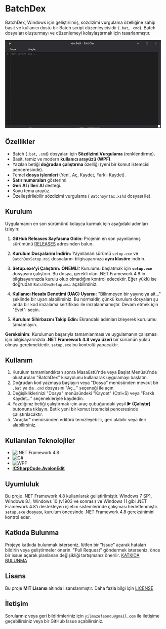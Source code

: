 # BatchDex

BatchDex, Windows için geliştirilmiş, sözdizimi vurgulama özelliğine sahip basit ve kullanıcı dostu bir Batch script düzenleyicisidir (`.bat`, `.cmd`). Batch dosyaları oluşturmayı ve düzenlemeyi kolaylaştırmak için tasarlanmıştır.

![BatchDex Ana Ekran](https://github.com/Akashe0106/BatchDex/blob/main/SCREENSHOT.jpg)

## Özellikler

*   Batch (`.bat`, `.cmd`) dosyaları için **Sözdizimi Vurgulama** (renklendirme).
*   Basit, temiz ve modern **kullanıcı arayüzü (WPF)**.
*   Yazılan betiği **doğrudan çalıştırma** özelliği (yeni bir komut istemcisi penceresinde).
*   Temel **dosya işlemleri** (Yeni, Aç, Kaydet, Farklı Kaydet).
*   **Satır numaraları** gösterimi.
*   **Geri Al / İleri Al** desteği.
*   Koyu tema arayüz.
*   Özelleştirilebilir sözdizimi vurgulama ( `BatchSyntax.xshd` dosyası ile).

## Kurulum

Uygulamanın en son sürümünü kolayca kurmak için aşağıdaki adımları izleyin:

1.  **GitHub Releases Sayfasına Gidin:** Projenin en son yayınlanmış sürümünü [RELEASES](https://github.com/Akashe0106/BatchDex/releases/tag/1.0.0) adresinden bulun.

2.  **Kurulum Dosyalarını İndirin:** Yayınlanan sürümü `setup.exe` ve `BatchDexSetup.msi` dosyalarını bilgisayarınıza **aynı klasöre** indirin.

3.  **Setup.exe'yi Çalıştırın:** **ÖNEMLİ:** Kurulumu başlatmak için **`setup.exe`** dosyasını çalıştırın. Bu dosya, gerekli olan .NET Framework 4.8'in bilgisayarınızda kurulu olup olmadığını kontrol edecektir. Eğer yüklü ise doğrudan `BatchDexSetup.msi` açabilirsiniz.

4.  **Kullanıcı Hesabı Denetimi (UAC) Uyarısı:** "Bilinmeyen bir yayıncıya ait..." şeklinde bir uyarı alabilirsiniz. Bu normaldir, çünkü kurulum dosyaları şu anda bir kod imzalama sertifikası ile imzalanmamıştır. Devam etmek için "Evet"i seçin.

5.  **Kurulum Sihirbazını Takip Edin:** Ekrandaki adımları izleyerek kurulumu tamamlayın.

**Gereksinim:** Kurulumun başarıyla tamamlanması ve uygulamanın çalışması için bilgisayarınızda **.NET Framework 4.8 veya üzeri** bir sürümün yüklü olması gerekmektedir. `setup.exe` bu kontrolü yapacaktır.

## Kullanım

1.  Kurulum tamamlandıktan sonra Masaüstü'nde veya Başlat Menüsü'nde oluşturulan "BatchDex" kısayolunu kullanarak uygulamayı başlatın.
2.  Doğrudan kod yazmaya başlayın veya "Dosya" menüsünden mevcut bir `.bat` ya da `.cmd` dosyasını "Aç..." seçeneği ile açın.
3.  Değişikliklerinizi "Dosya" menüsündeki "Kaydet" (Ctrl+S) veya "Farklı Kaydet..." seçenekleriyle kaydedin.
4.  Yazdığınız betiği çalıştırmak için araç çubuğundaki yeşil **▶ (Çalıştır)** butonuna tıklayın. Betik yeni bir komut istemcisi penceresinde çalıştırılacaktır.
5.  "Araçlar" menüsünden editörü temizleyebilir, geri alabilir veya ileri alabilirsiniz.

## Kullanılan Teknolojiler

*   ![.NET Framework 4.8](https://img.shields.io/badge/.NET_Framework_4.8-5C2D91?style=flat&logo=.net&logoColor=white)
*   ![C#](https://img.shields.io/badge/C%23-239120?style=flat&logo=c-sharp&logoColor=white)
*   ![WPF](https://img.shields.io/badge/WPF-5C2D91?style=flat&logo=windows&logoColor=white)
*   **[ICSharpCode.AvalonEdit](https://github.com/icsharpcode/AvalonEdit)**

## Uyumluluk

Bu proje .NET Framework 4.8 kullanılarak geliştirilmiştir. Windows 7 SP1, Windows 8.1, Windows 10 (v1903 ve sonrası) ve Windows 11 gibi .NET Framework 4.8'i destekleyen işletim sistemlerinde çalışması hedeflenmiştir. `setup.exe` dosyası, kurulum öncesinde .NET Framework 4.8 gereksinimini kontrol eder.

## Katkıda Bulunma

Projeye katkıda bulunmak isterseniz, lütfen bir "Issue" açarak hataları bildirin veya geliştirmeler önerin. "Pull Request" göndermek isterseniz, önce bir issue açarak planlanan değişikliği tartışmanız önerilir. [KATKIDA BULUNMA](CONTRIBUTING.md)

## Lisans

Bu proje **MIT Lisansı** altında lisanslanmıştır. Daha fazla bilgi için [LICENSE](LICENSE)

## İletişim

Sorularınız veya geri bildirimleriniz için `yilmazefeondu@gmail.com` ile iletişime geçebilirsiniz veya bir GitHub Issue açabilirsiniz.
